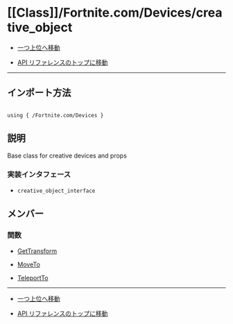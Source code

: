 # [[Class]]/Fortnite.com/Devices/creative_object

- [一つ上位へ移動](../main.md)

- [API リファレンスのトップに移動](/main.md)

---

## インポート方法

```verse

using { /Fortnite.com/Devices }

```

## 説明

Base class for creative devices and props

### 実装インタフェース

- `creative_object_interface`

## メンバー

### 関数

- [GetTransform](./F_GetTransform/main.md)

- [MoveTo](./F_MoveTo/main.md)

- [TeleportTo](./F_TeleportTo/main.md)

---

- [一つ上位へ移動](../main.md)

- [API リファレンスのトップに移動](/main.md)
